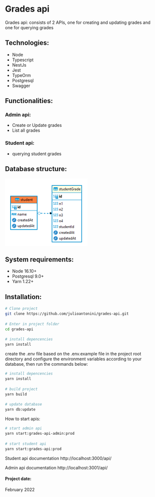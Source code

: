 # Grades api

Grades api: consists of 2 APIs, one for creating and updating grades and one for querying grades

## Technologies:

- Node
- Typescript
- NestJs
- Jest
- TypeOrm
- Postgresql
- Swagger

## Functionalities:

### Admin api:

- Create or Update grades
- List all grades

### Student api:

- querying student grades

## Database structure:

<div>
  <img src="./.github/database.png" width="272">
</div>

## System requirements:

- Node 16.10+
- Postgresql 9.0+
- Yarn 1.22+

## Installation:

```bash
# Clone project
git clone https://github.com/julioantonini/grades-api.git

# Enter in project folder
cd grades-api

# install depencencies
yarn install
```

create the .env file based on the .env.example file in the project root directory and configure the environment variables according to your database,
then run the commands below:

```bash
# install depencencies
yarn install

# build project
yarn build

# update database
yarn db:update
```

How to start apis:

```bash
# start admin api
yarn start:grades-api-admin:prod

# start student api
yarn start:grades-api:prod
```

Student api documentation
http://localhost:3000/api/

Admin api documentation
http://localhost:3001/api/

#### Project date:

February 2022
